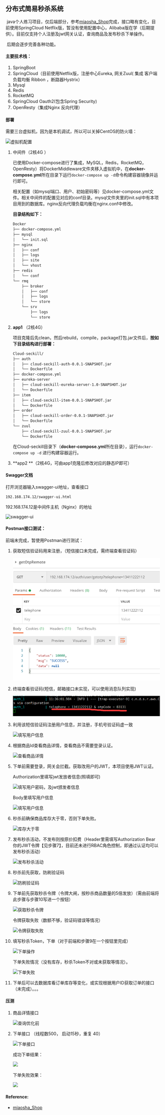 ## 分布式简易秒杀系统

​         java个人练习项目，仅后端部分，参考[miaosha_Shop](https://github.com/MaJesTySA/miaosha_Shop)完成，接口略有变化，目前使用SpringCloud Netflix版，暂没有使用配置中心，Alibaba版在学（后期提供）。目前仅支持个人注册及jwt网关认证，查询商品及发布秒杀下单操作。

​        后期会逐步完善各种功能。

#### 主要技术栈：

1. SpringBoot
2. SpringCloud（目前使用Netflix版，注册中心Eureka, 网关Zuul( 集成 客户端负载均衡 Ribbon ，断路器Hystrix）
3. Mysql
4. Redis
5. RocketMQ
6. SpringCloud Oauth2(包含Spring Security)
7. OpenResty（集成Nginx 反向代理）

#### 部署

需要三台虚拟机，因为是本机调试，所以可以关掉CentOS的防火墙：

![虚拟机配置](F:\IdeaProjects\Cloud-Seckill\docs\12虚拟机配置.png)

1. 中间件（2核4G ）

   ​        已使用Docker-compose进行了集成，MySQL，Redis，RocketMQ，OpenResty）将DockerMiddleware文件夹移入虚拟机中，在**docker-compose.yml**所在目录下运行`docker-compose up -d`命令构建容器镜像并运行即可。

   ​        相关配置（如mysql端口、用户、初始密码等）见docker-compose.yml文件。相关中间件的配置见对应的conf目录。mysql文件夹里的init.sql中有本项目用到的数据库。nginx反向代理负载均衡在nginx.conf中修改。

   **目录结构如下：**

   ```bash
   Docker
   ├── docker-compose.yml
   ├── mysql
   │   └── init.sql
   ├── nginx
   │   ├── conf
   │   ├── logs
   │   ├── site
   │   └── vhost
   ├── redis
   │   └── conf
   └── rmq
       ├── broker
       │   ├── conf
       │   ├── logs
       │   └── store
       └── srv
           ├── logs
           └── store
   
   ```

2. **app1** （2核4G）

   项目克隆后先clean，然后rebuild，compile，package打包.jar文件后，**按如下目录结构进行部署：**

   ```bash
   Cloud-seckill/
   ├── auth
   │   ├── cloud-seckill-auth-0.0.1-SNAPSHOT.jar
   │   └── Dockerfile
   ├── docker-compose.yml
   ├── eureka-server
   │   ├── cloud-seckill-eureka-server-1.0-SNAPSHOT.jar
   │   └── Dockerfile
   ├── item
   │   ├── cloud-seckill-item-0.0.1-SNAPSHOT.jar
   │   └── Dockerfile
   ├── order
   │   ├── cloud-seckill-order-0.0.1-SNAPSHOT.jar
   │   └── Dockerfile
   └── zuul
       ├── cloud-seckill-zuul-0.0.1-SNAPSHOT.jar
       └── Dockerfile
   
   ```

   在Cloud-seckill目录下（**docker-compose.yml**所在目录），运行`docker-compose up -d` 进行构建容器运行。

   

3.  **app2 **（2核4G，可由app1克隆后修改对应的静态IP即可）

   

#### Swagger文档

打开浏览器输入swagger-ui地址，查看接口

```html
192.168.174.12/swagger-ui.html
```

192.168.174.12是中间件主机（Nginx）的地址

![swagger-ui](F:\IdeaProjects\Cloud-Seckill\docs\13SwaggerUI.png)

#### Postman接口测试：

前端未完成，暂使用Postman进行测试：

1. 获取短信验证码用来注册，（短信接口未完成，需终端查看验证码）

   ![获取短信验证码](./docs/01获取验证码.png)

2. 终端查看验证码(短信，邮箱接口未实现，可以使用消息队列实现)

   ![查看短信验证码](./docs/02验证码.png)

3. 利用该短信验证码注册用户信息，并注册，手机号验证码虚一致

   ![填写用户信息](F:\IdeaProjects\Cloud-Seckill\docs\03注册用户信息.png)

4. 根据商品Id查看商品详情，查看商品不需要登录认证。

   ![查看商品详情](F:\IdeaProjects\Cloud-Seckill\docs\05根据商品id获取商品详情.png)

   

5. 下单前需要登录，网关会拦截。获取改用户的JWT，本项目使用JWT认证。

   Authorization里填写jwt发放者信息(照填即可)

   ![填写用户密码，及jwt颁发者信息](F:\IdeaProjects\Cloud-Seckill\docs\04填写发放jwt的client信息.png)

   Body里填写用户信息

   ![填写用户信息](F:\IdeaProjects\Cloud-Seckill\docs\06填写发放jwt的用户信息.png)

6. 秒杀前确保商品库存大于零，否则下单失败。

   ![库存大于零](F:\IdeaProjects\Cloud-Seckill\docs\07确保商品数量大于零.png)

7. 发布秒杀活动，不发布则按原价扣费（Header里需填写Authorization Bear 你的JWT令牌【见步骤7】，目前还未进行RBAC角色控制，即通过认证均可以发布秒杀活动）

   ![发布秒杀活动](F:\IdeaProjects\Cloud-Seckill\docs\07发布秒杀活动.png)

8. 秒杀前先获取，防刷验证码

   ![防刷验证码](F:\IdeaProjects\Cloud-Seckill\docs\08填写用户的jwt获取秒杀防刷验证码.png)

9. 下单前先获取秒杀令牌（令牌大闸，按秒杀商品数量的5倍发放）（需由前端将此步骤与步骤10写进一个按钮）

   ![获取秒杀令牌](F:\IdeaProjects\Cloud-Seckill\docs\09根据秒杀验证码获取秒杀令牌.png)

   令牌获取失败（数额不够，验证码错误等情况）

   ![令牌获取失败](F:\IdeaProjects\Cloud-Seckill\docs\09根据秒杀验证码获取秒杀令牌失败.png)

10. 填写秒杀Token，下单（对于前端和步骤9在一个按钮里完成）

    ![下单操作](F:\IdeaProjects\Cloud-Seckill\docs\10根据秒杀令牌下单成功.png)

    下单失败情况（没有库存，秒杀Token不对或未获取等情况）。

    ![下单失败](F:\IdeaProjects\Cloud-Seckill\docs\10根据秒杀令牌下单失败.png)

11. 下单后可以去数据库看订单库存等变化，或实现根据用户ID获取订单的接口（未完成）。。。

    

#### 压测

1. 商品详情接口

   ![查询优化前](F:\IdeaProjects\Cloud-Seckill\docs\jmeter\02优化后查询接口.png)

2. 下单接口 （线程数500， 启动15秒，重复 40）

   ![下单接口](F:\IdeaProjects\Cloud-Seckill\docs\jmeter\下单接口压测.png)

   成功下单结果：

   ![](F:\IdeaProjects\Cloud-Seckill\docs\jmeter\06下单成功.png)

   下单失败效果：

   ![](F:\IdeaProjects\Cloud-Seckill\docs\jmeter\05下单失败.png)

#### Reference:

* [miaosha_Shop](https://github.com/MaJesTySA/miaosha_Shop)

